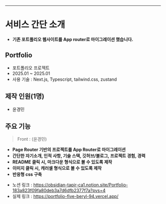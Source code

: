 ---

# 서비스 간단 소개

- **기존 포트폴리오 웹사이트를 App router로 마이그레이션 했습니다.**

## Portfolio

- 포트폴리오 프로젝트
- 2025.01 ~ 2025.01
- 사용 기술 : Next.js, Typescript, tailwind.css, zustand

## 제작 인원(1명)

- 윤경민

## 주요 기능

> Front : (윤경민)

- **Page Router 기반의 프로젝트를 App Router로 마이그레이션**
- **간단한 자기소개, 인적 사항, 기술 스택, 깃허브/블로그, 프로젝트 경험, 경력**
- **README 클릭 시, 마크다운 형식으로 볼 수 있도록 제작**
- **이미지 클릭 시, 캐러셀 형식으로 볼 수 있도록 제작**
- **반응형 css 구축**

* 노션 링크 : https://obsidian-tapir-ca1.notion.site/Portfolio-183a823f09fa80deb3a7d6dfb2377f7a?pvs=4
* 실제 링크 : https://portfolio-five-beryl-94.vercel.app/
